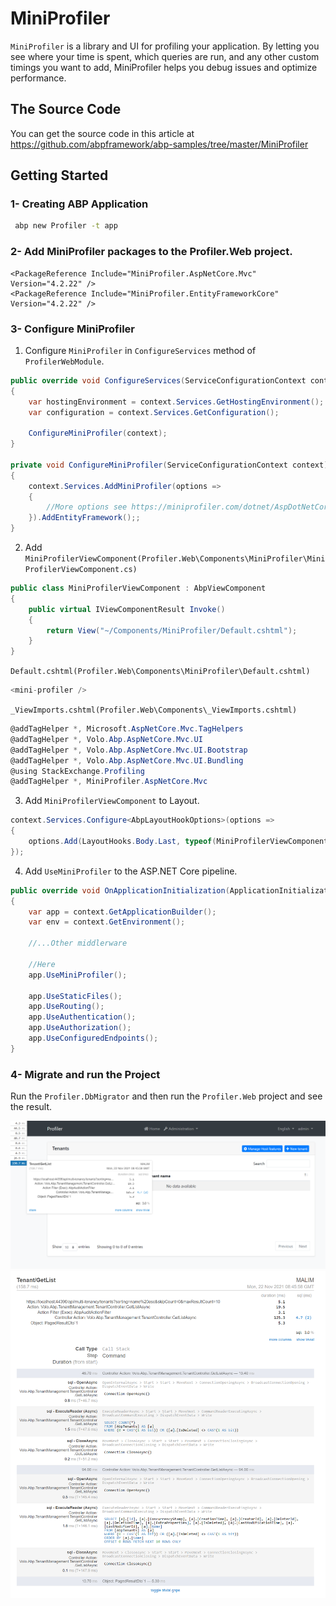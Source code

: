 # MiniProfiler

`MiniProfiler` is a library and UI for profiling your application. By letting you see where your time is spent, which queries are run, and any other custom timings you want to add, MiniProfiler helps you debug issues and optimize performance.

## The Source Code

You can get the source code in this article at https://github.com/abpframework/abp-samples/tree/master/MiniProfiler

## Getting Started

### 1- Creating ABP Application

```bash
 abp new Profiler -t app
```

### 2- Add MiniProfiler packages to the Profiler.Web project.

```
<PackageReference Include="MiniProfiler.AspNetCore.Mvc" Version="4.2.22" />
<PackageReference Include="MiniProfiler.EntityFrameworkCore" Version="4.2.22" />
```

### 3- Configure MiniProfiler

1. Configure `MiniProfiler` in `ConfigureServices` method of `ProfilerWebModule`.

```cs
public override void ConfigureServices(ServiceConfigurationContext context)
{
    var hostingEnvironment = context.Services.GetHostingEnvironment();
    var configuration = context.Services.GetConfiguration();

    ConfigureMiniProfiler(context);
}

private void ConfigureMiniProfiler(ServiceConfigurationContext context)
{
    context.Services.AddMiniProfiler(options =>
    {
        //More options see https://miniprofiler.com/dotnet/AspDotNetCore
    }).AddEntityFramework();;
}
```

2. Add `MiniProfilerViewComponent(Profiler.Web\Components\MiniProfiler\MiniProfilerViewComponent.cs)`

```cs
public class MiniProfilerViewComponent : AbpViewComponent
{
    public virtual IViewComponentResult Invoke()
    {
        return View("~/Components/MiniProfiler/Default.cshtml");
    }
}
```

`Default.cshtml(Profiler.Web\Components\MiniProfiler\Default.cshtml)`
```cs
<mini-profiler />
```

`_ViewImports.cshtml(Profiler.Web\Components\_ViewImports.cshtml)`
```cs
@addTagHelper *, Microsoft.AspNetCore.Mvc.TagHelpers
@addTagHelper *, Volo.Abp.AspNetCore.Mvc.UI
@addTagHelper *, Volo.Abp.AspNetCore.Mvc.UI.Bootstrap
@addTagHelper *, Volo.Abp.AspNetCore.Mvc.UI.Bundling
@using StackExchange.Profiling
@addTagHelper *, MiniProfiler.AspNetCore.Mvc
```

3. Add `MiniProfilerViewComponent` to Layout.

```cs
context.Services.Configure<AbpLayoutHookOptions>(options =>
{
    options.Add(LayoutHooks.Body.Last, typeof(MiniProfilerViewComponent));
});
```

4. Add `UseMiniProfiler` to the ASP.NET Core pipeline.

```cs
public override void OnApplicationInitialization(ApplicationInitializationContext context)
{
    var app = context.GetApplicationBuilder();
    var env = context.GetEnvironment();

    //...Other middlerware

    //Here
    app.UseMiniProfiler();

    app.UseStaticFiles();
    app.UseRouting();
    app.UseAuthentication();
    app.UseAuthorization();
    app.UseConfiguredEndpoints();
}
```

### 4- Migrate and run the Project

Run the `Profiler.DbMigrator` and then run the `Profiler.Web` project and see the result.

![](1.png)
![](2.png)
